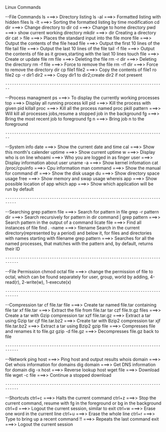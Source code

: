 Linux Commands

--File Commands
	ls ===>> Directory listing
	ls -al ===>> Formatted listing with hidden files
	ls -lt ===>> Sorting the formatted listing by time modification
	cd dir ===>> Change directory to dir
	cd ===>> Change to home directory
	pwd ===>> show current working directory
	mkdir ===>> dir Creating a directory dir
	cat > file ===>> Places the standard input into the file
	more file ===>> Output the contents of the file
	head file ===>> Output the first 10 lines of the file
	tail file ===>> Output the last 10 lines of the file
	tail -f file ===>> Output the contents of file as it grows,starting with the last 10 lines
	touch file ===>> Create or update file
	rm file ===>> Deleting the file
	rm -r dir ===>> Deleting the directory
	rm -f file ===>> Force to remove the file
	rm -rf dir ===>> Force to remove the directory dir
	cp file1 file2 ===>> Copy the contents of file1 ro file2
	cp -r dir1 dir2 ===>> Copy dir1 to dir2;create dir2 if not present 
	
	------------------------------------------------------------------------

--Process managment
	ps ===>> To display the currently working processes
	top ===>> Display all running process
	kill pid ===>> Kill the process with given pid
	killall proc ===>> Kill all the process named proc
	pkill pattern ===>> Will kill all processes jobs,resume a stopped job in the background
	fg ===>> Bring the most recent job to foreground
	fg n ===>> Bring job n to the foreground
	
	------------------------------------------------------------------------
	
--System info
	date ===>> Show the current date and time
	cal ===>> Show this month's calender
	uptime ===>> Show current uptime
	w ===>> Display who is on line
	whoami ===>> Who you are logged in as
	finger user ===>> Display information about user
	uname -a ===>>  Show kernel infomation
	cat /proc/cpuinfo ===>> Cpu information
	man command ===>> Show the manual for command
	df ===>> Show the disk usage
	du ===>> Show directory space usage
	free ===>> Show memory and swap usage
	whereis app ===>> Show possible location of app
	which app ===>> Show which application will be run by default
	
	---------------------------------------------------------------------------
	
--Searching
	grep pattern file ===>> Search for pattern in file
	grep -r pattern dir ===>> Search recursively for pattern in dir
	command | grep pattern ===>> Search pattern in the output of a command
	licate  file ===>> Find all instances of file
	find . -name ===>> filename Search in the current directory(represented by a period) and below it, for files and directories with names starting with filename
	grep pattern ===>> Searches for all the named processes, that matches with the pattern and, by default, returns their ID
	
	----------------------------------------------------------------------------
	
--File Permission
	chmod octal file ===>> change the permission of file to octal, which can be found separately for user, group, world by adding, 4-read(r), 2-write(w), 1-execute(x)
	
	----------------------------------------------------------------------------
	
--Compression
	tar cf file.tar file ===>> Create tar named file.tar containing file
	tar xf file.tar ===>> Extract the file from file.tar
	tar czf file.tr.gz files ===>> Create a tar with Gzip compression
	tar xzf file.tar.gz ===>> Extract a tar using Gzip
	tar cjf file.tar.bz2 ===>> Create tar with Bzip2 compression
	tar xjf file.tar.bz2 ===>> Extract a tar using Bzip2
	gzip file ===>> Compresses file and renames it to file.gz
	gzip -d file.gz ===>> Decompresses file.gz back to file
	
	----------------------------------------------------------------------------
	
--Network
	ping host ===>> Ping host and output results
	whois domain ===>> Get whois information for domains
	dig domain ===>> Get DNS information for domain
	dig -x host ===>> Reverse lookup host
	wget file ===>> Download file
	wget -c file ===>> Continue a stopped download
	
	----------------------------------------------------------------------------
	
--Shortcuts
	ctrl+c ===>> Halts the current command
	ctrl+z ===>> Stop the current command, resume with fg in the foreground or bg in the background
	ctrl+d ===>> Logout the current session, similar to exit
	ctrl+w ===>> Erase one word in the current line
	ctrl+u ===>> Erase the whole line
	ctrl+r ===>> Type to bring up a recent command
	!! ===>> Repeats the last command
	exit ===>> Logout the current session	
